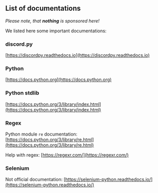 ## List of documentations

_Please note, that **nothing** is sponsored here!_

We listed here some important documentations:

### discord.py

[https://discordpy.readthedocs.io](https://discordpy.readthedocs.io)

### Python

[https://docs.python.org](https://docs.python.org)

### Python stdlib

[https://docs.python.org/3/library/index.html](https://docs.python.org/3/library/index.html)

### Regex

Python module `re` documentation: [https://docs.python.org/3/library/re.html](https://docs.python.org/3/library/re.html)

Help with regex: [https://regexr.com/](https://regexr.com/)

### Selenium

Not official documentation: [https://selenium-python.readthedocs.io/](https://selenium-python.readthedocs.io/)
